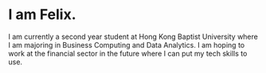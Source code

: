 # I am Felix.
I am currently a second year student at Hong Kong Baptist University where I am majoring in Business Computing and Data Analytics.
I am hoping to work at the financial sector in the future where I can put my tech skills to use.



<!---
cdfelixj/cdfelixj is a ✨ special ✨ repository because its `README.md` (this file) appears on your GitHub profile.
You can click the Preview link to take a look at your changes.
--->
